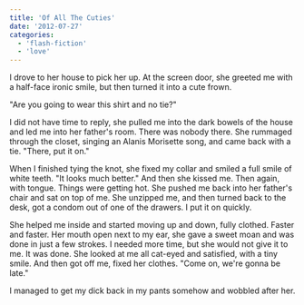 ```yaml
---
title: 'Of All The Cuties'
date: '2012-07-27'
categories:
  - 'flash-fiction'
  - 'love'
---
```


I drove to her house to pick her up. At the screen door, she greeted me with a
half-face ironic smile, but then turned it into a cute frown.

<!-- truncate -->


"Are you going to wear this shirt and no tie?"

I did not have time to reply, she pulled me into the dark bowels of the house
and led me into her father's room. There was nobody there. She rummaged through
the closet, singing an Alanis Morisette song, and came back with a tie. "There,
put it on."

When I finished tying the knot, she fixed my collar and smiled a full smile of
white teeth. "It looks much better." And then she kissed me. Then again, with
tongue. Things were getting hot. She pushed me back into her father's chair and
sat on top of me. She unzipped me, and then turned back to the desk, got a
condom out of one of the drawers. I put it on quickly.

She helped me inside and started moving up and down, fully clothed. Faster and
faster. Her mouth open next to my ear, she gave a sweet moan and was done in
just a few strokes. I needed more time, but she would not give it to me. It was
done. She looked at me all cat-eyed and satisfied, with a tiny smile. And then
got off me, fixed her clothes. "Come on, we're gonna be late."

I managed to get my dick back in my pants somehow and wobbled after her.
